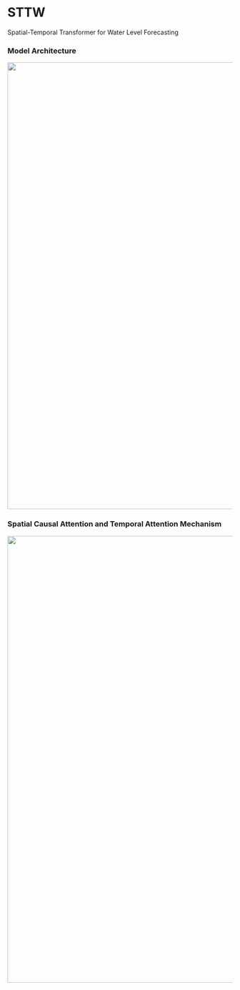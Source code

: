 # STTW
Spatial-Temporal Transformer for Water Level Forecasting


### Model Architecture
<img width = "1000" heigth = "600" src = https://user-images.githubusercontent.com/37679460/204311833-f85711cb-a852-4db7-b66a-6735342aafbe.jpg>

### Spatial Causal Attention and Temporal Attention Mechanism
<img width = "1000" heigth = "600" src = https://user-images.githubusercontent.com/37679460/204311595-66837c5f-d662-4df9-bb2e-cb467d719f4e.jpg>
